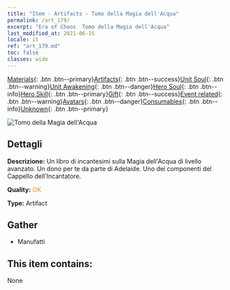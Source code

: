 ```yaml
---
title: "Item - Artifacts - Tomo della Magia dell'Acqua"
permalink: /art_179/
excerpt: "Era of Chaos  Tomo della Magia dell'Acqua"
last_modified_at: 2021-06-15
locale: it
ref: "art_179.md"
toc: false
classes: wide
---
```

 [Materials](/ItemsIT/){: .btn .btn--primary}[Artifacts](/ItemsIT/Artifacts/){: .btn .btn--success}[Unit Soul](/ItemsIT/UnitSoul/){: .btn .btn--warning}[Unit Awakening](/ItemsIT/UnitAwakening/){: .btn .btn--danger}[Hero Soul](/ItemsIT/HeroSoul/){: .btn .btn--info}[Hero Skill](/ItemsIT/HeroSkill/){: .btn .btn--primary}[Gift](/ItemsIT/Gift/){: .btn .btn--success}[Event related](/ItemsIT/Events/){: .btn .btn--warning}[Avatars](/ItemsIT/Avatars/){: .btn .btn--danger}[Consumables](/ItemsIT/Consumables/){: .btn .btn--info}[Unknown](/ItemsIT/Unknown/){: .btn .btn--primary}

 ![Tomo della Magia dell'Acqua](/images/t/artifact_40462.png)

## Dettagli
 **Descrizione:** Un libro di incantesimi sulla Magia dell'Acqua di livello avanzato. Un dono per te da parte di Adelaide. Uno dei componenti del Cappello dell'Incantatore.

 **Quality:** <span style="color: #FF8C00">OK</span>

 **Type:** Artifact

## Gather

*    Manufatti 

## This item contains:

  None

